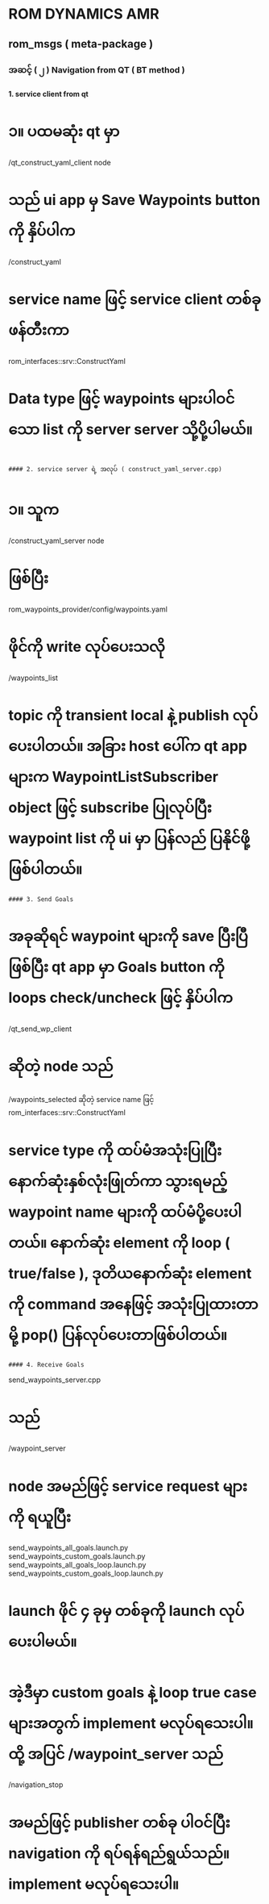 # ROM DYNAMICS AMR
## rom_msgs ( meta-package )
### အဆင့် ( ၂ ) Navigation from QT ( BT method )

#### 1. service client from qt 
# ၁။ ပထမဆုံး qt မှာ 
/qt_construct_yaml_client node 
# သည် ui app မှ Save Waypoints button ကို နှိပ်ပါက 
/construct_yaml 
# service name ဖြင့် service client တစ်ခုဖန်တီးကာ 
rom_interfaces::srv::ConstructYaml 
# Data type ဖြင့် waypoints များပါဝင်သော  list ကို server server သို့ပို့ပါမယ်။
```

#### 2. service server ရဲ့ အလုပ် ( construct_yaml_server.cpp)
```
# ၁။ သူက 
/construct_yaml_server node 
# ဖြစ်ပြီး
rom_waypoints_provider/config/waypoints.yaml
# ဖိုင်ကို write လုပ်ပေးသလို
/waypoints_list 
# topic ကို transient local နဲ့ publish လုပ်ပေးပါတယ်။ အခြား host ပေါ်က qt app များက WaypointListSubscriber object ဖြင့်  subscribe ပြုလုပ်ပြီး waypoint list ကို ui မှာ ပြန်လည် ပြနိုင်ဖို့ဖြစ်ပါတယ်။
```
#### 3. Send Goals
```
# အခုဆိုရင် waypoint များကို save ပြီးပြီဖြစ်ပြီး qt app မှာ Goals button ကို loops check/uncheck ဖြင့် နှိပ်ပါက 
/qt_send_wp_client
# ဆိုတဲ့ node သည် 
/waypoints_selected
ဆိုတဲ့ service name ဖြင့် 
rom_interfaces::srv::ConstructYaml
# service type ကို ထပ်မံအသုံးပြုပြီး နောက်ဆုံးနှစ်လုံးဖြုတ်ကာ သွားရမည့် waypoint name များကို ထပ်မံပို့ပေးပါတယ်။ နောက်ဆုံး element ကို loop ( true/false ), ဒုတိယနောက်ဆုံး element ကို command အနေဖြင့် အသုံးပြုထားတာမို့ pop() ပြန်လုပ်ပေးတာဖြစ်ပါတယ်။
```
#### 4. Receive Goals
```
send_waypoints_server.cpp 
# သည် 
/waypoint_server
# node အမည်ဖြင့် service request များကို ရယူပြီး
send_waypoints_all_goals.launch.py
send_waypoints_custom_goals.launch.py
send_waypoints_all_goals_loop.launch.py
send_waypoints_custom_goals_loop.launch.py
# launch ဖိုင် ၄ ခုမှ တစ်ခုကို launch လုပ်ပေးပါမယ်။
# အဲ့ဒီမှာ custom goals နဲ့ loop true case များအတွက် implement မလုပ်ရသေးပါ။ ထို့ အပြင် /waypoint_server သည် 
/navigation_stop
# အမည်ဖြင့် publisher တစ်ခု ပါဝင်ပြီး navigation ကို ရပ်ရန်ရည်ရွယ်သည်။ implement မလုပ်ရသေးပါ။
```

